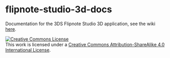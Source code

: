 # flipnote-studio-3d-docs
Documentation for the 3DS Flipnote Studio 3D application, see the wiki [here](https://github.com/Flipnote-Collective/flipnote-studio-3d-docs/wiki).

<a rel="license" href="http://creativecommons.org/licenses/by-sa/4.0/"><img alt="Creative Commons License" style="border-width:0" src="https://i.creativecommons.org/l/by-sa/4.0/88x31.png" /></a><br />This work is licensed under a <a rel="license" href="http://creativecommons.org/licenses/by-sa/4.0/">Creative Commons Attribution-ShareAlike 4.0 International License</a>.
